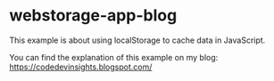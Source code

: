 # webstorage-app-blog

This example is about using localStorage to cache data in JavaScript.

You can find the explanation of this example on my blog:
https://codedevinsights.blogspot.com/
